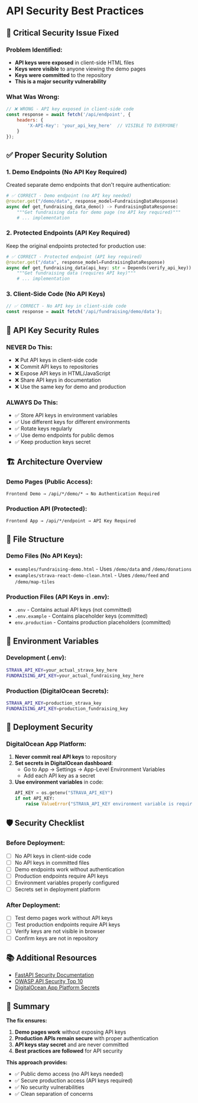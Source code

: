 # API Security Best Practices

## 🚨 **Critical Security Issue Fixed**

### **Problem Identified:**
- **API keys were exposed** in client-side HTML files
- **Keys were visible** to anyone viewing the demo pages
- **Keys were committed** to the repository
- **This is a major security vulnerability**

### **What Was Wrong:**
```javascript
// ❌ WRONG - API key exposed in client-side code
const response = await fetch('/api/endpoint', {
    headers: {
        'X-API-Key': 'your_api_key_here'  // VISIBLE TO EVERYONE!
    }
});
```

## ✅ **Proper Security Solution**

### **1. Demo Endpoints (No API Key Required)**
Created separate demo endpoints that don't require authentication:

```python
# ✅ CORRECT - Demo endpoint (no API key needed)
@router.get("/demo/data", response_model=FundraisingDataResponse)
async def get_fundraising_data_demo() -> FundraisingDataResponse:
    """Get fundraising data for demo page (no API key required)"""
    # ... implementation
```

### **2. Protected Endpoints (API Key Required)**
Keep the original endpoints protected for production use:

```python
# ✅ CORRECT - Protected endpoint (API key required)
@router.get("/data", response_model=FundraisingDataResponse)
async def get_fundraising_data(api_key: str = Depends(verify_api_key)) -> FundraisingDataResponse:
    """Get fundraising data (requires API key)"""
    # ... implementation
```

### **3. Client-Side Code (No API Keys)**
```javascript
// ✅ CORRECT - No API key in client-side code
const response = await fetch('/api/fundraising/demo/data');
```

## 🔐 **API Key Security Rules**

### **NEVER Do This:**
- ❌ Put API keys in client-side code
- ❌ Commit API keys to repositories
- ❌ Expose API keys in HTML/JavaScript
- ❌ Share API keys in documentation
- ❌ Use the same key for demo and production

### **ALWAYS Do This:**
- ✅ Store API keys in environment variables
- ✅ Use different keys for different environments
- ✅ Rotate keys regularly
- ✅ Use demo endpoints for public demos
- ✅ Keep production keys secret

## 🏗️ **Architecture Overview**

### **Demo Pages (Public Access):**
```
Frontend Demo → /api/*/demo/* → No Authentication Required
```

### **Production API (Protected):**
```
Frontend App → /api/*/endpoint → API Key Required
```

## 📁 **File Structure**

### **Demo Files (No API Keys):**
- `examples/fundraising-demo.html` - Uses `/demo/data` and `/demo/donations`
- `examples/strava-react-demo-clean.html` - Uses `/demo/feed` and `/demo/map-tiles`

### **Production Files (API Keys in .env):**
- `.env` - Contains actual API keys (not committed)
- `.env.example` - Contains placeholder keys (committed)
- `env.production` - Contains production placeholders (committed)

## 🔧 **Environment Variables**

### **Development (.env):**
```bash
STRAVA_API_KEY=your_actual_strava_key_here
FUNDRAISING_API_KEY=your_actual_fundraising_key_here
```

### **Production (DigitalOcean Secrets):**
```bash
STRAVA_API_KEY=production_strava_key
FUNDRAISING_API_KEY=production_fundraising_key
```

## 🚀 **Deployment Security**

### **DigitalOcean App Platform:**
1. **Never commit real API keys** to repository
2. **Set secrets in DigitalOcean dashboard**:
   - Go to App → Settings → App-Level Environment Variables
   - Add each API key as a secret
3. **Use environment variables** in code:
   ```python
   API_KEY = os.getenv("STRAVA_API_KEY")
   if not API_KEY:
       raise ValueError("STRAVA_API_KEY environment variable is required")
   ```

## 🛡️ **Security Checklist**

### **Before Deployment:**
- [ ] No API keys in client-side code
- [ ] No API keys in committed files
- [ ] Demo endpoints work without authentication
- [ ] Production endpoints require API keys
- [ ] Environment variables properly configured
- [ ] Secrets set in deployment platform

### **After Deployment:**
- [ ] Test demo pages work without API keys
- [ ] Test production endpoints require API keys
- [ ] Verify keys are not visible in browser
- [ ] Confirm keys are not in repository

## 📚 **Additional Resources**

- [FastAPI Security Documentation](https://fastapi.tiangolo.com/tutorial/security/)
- [OWASP API Security Top 10](https://owasp.org/www-project-api-security/)
- [DigitalOcean App Platform Secrets](https://docs.digitalocean.com/products/app-platform/how-to/use-secrets/)

## 🎯 **Summary**

**The fix ensures:**
1. **Demo pages work** without exposing API keys
2. **Production APIs remain secure** with proper authentication
3. **API keys stay secret** and are never committed
4. **Best practices are followed** for API security

**This approach provides:**
- ✅ Public demo access (no API keys needed)
- ✅ Secure production access (API keys required)
- ✅ No security vulnerabilities
- ✅ Clean separation of concerns
